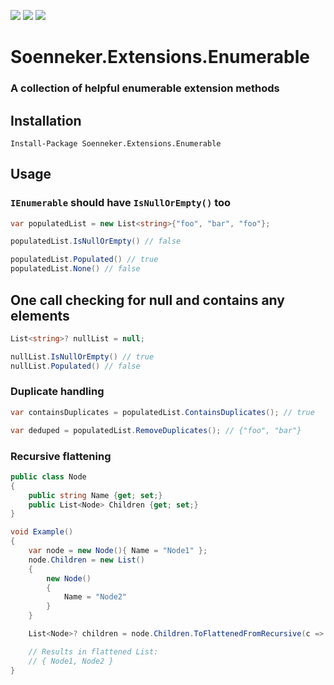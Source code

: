 [![](https://img.shields.io/nuget/v/Soenneker.Extensions.Enumerable.svg?style=for-the-badge)](https://www.nuget.org/packages/Soenneker.Extensions.Enumerable/)
[![](https://img.shields.io/github/actions/workflow/status/soenneker/soenneker.extensions.enumerable/publish.yml?style=for-the-badge)](https://github.com/soenneker/soenneker.extensions.enumerable/actions/workflows/publish.yml)
[![](https://img.shields.io/nuget/dt/Soenneker.Extensions.Enumerable.svg?style=for-the-badge)](https://www.nuget.org/packages/Soenneker.Extensions.Enumerable/)

# Soenneker.Extensions.Enumerable
### A collection of helpful enumerable extension methods

## Installation

```
Install-Package Soenneker.Extensions.Enumerable
```

## Usage

### `IEnumerable` should have `IsNullOrEmpty()` too

```csharp
var populatedList = new List<string>{"foo", "bar", "foo"};

populatedList.IsNullOrEmpty() // false

populatedList.Populated() // true
populatedList.None() // false
```

## One call checking for null and contains any elements

```csharp
List<string>? nullList = null;

nullList.IsNullOrEmpty() // true
nullList.Populated() // false
```

### Duplicate handling

```csharp
var containsDuplicates = populatedList.ContainsDuplicates(); // true

var deduped = populatedList.RemoveDuplicates(); // {"foo", "bar"}
```

### Recursive flattening

```csharp
public class Node 
{
    public string Name {get; set;}
    public List<Node> Children {get; set;}
}

void Example()
{
    var node = new Node(){ Name = "Node1" };
    node.Children = new List()
    {
        new Node() 
        {
            Name = "Node2"
        }
    }

    List<Node>? children = node.Children.ToFlattenedFromRecursive(c => c.Children);

    // Results in flattened List:
    // { Node1, Node2 }
}
```